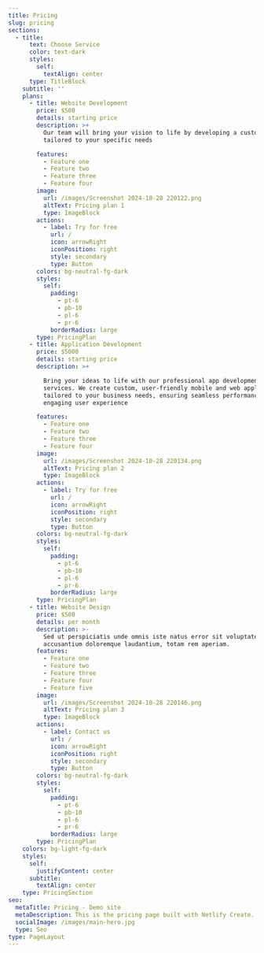 ```yaml
---
title: Pricing
slug: pricing
sections:
  - title:
      text: Choose Service
      color: text-dark
      styles:
        self:
          textAlign: center
      type: TitleBlock
    subtitle: ''
    plans:
      - title: Website Development
        price: $500
        details: starting price
        description: >+
          Our team will bring your vision to life by developing a custom website
          tailored to your specific needs

        features:
          - Feature one
          - Feature two
          - Feature three
          - Feature four
        image:
          url: /images/Screenshot 2024-10-28 220122.png
          altText: Pricing plan 1
          type: ImageBlock
        actions:
          - label: Try for free
            url: /
            icon: arrowRight
            iconPosition: right
            style: secondary
            type: Button
        colors: bg-neutral-fg-dark
        styles:
          self:
            padding:
              - pt-6
              - pb-10
              - pl-6
              - pr-6
            borderRadius: large
        type: PricingPlan
      - title: Application Development
        price: $5000
        details: starting price
        description: >+

          Bring your ideas to life with our professional app development
          services. We create custom, user-friendly mobile and web applications
          tailored to your business needs, ensuring seamless performance and an
          engaging user experience

        features:
          - Feature one
          - Feature two
          - Feature three
          - Feature four
        image:
          url: /images/Screenshot 2024-10-28 220134.png
          altText: Pricing plan 2
          type: ImageBlock
        actions:
          - label: Try for free
            url: /
            icon: arrowRight
            iconPosition: right
            style: secondary
            type: Button
        colors: bg-neutral-fg-dark
        styles:
          self:
            padding:
              - pt-6
              - pb-10
              - pl-6
              - pr-6
            borderRadius: large
        type: PricingPlan
      - title: Website Design
        price: $500
        details: per month
        description: >-
          Sed ut perspiciatis unde omnis iste natus error sit voluptatem
          accusantium doloremque laudantium, totam rem aperiam.
        features:
          - Feature one
          - Feature two
          - Feature three
          - Feature four
          - Feature five
        image:
          url: /images/Screenshot 2024-10-28 220146.png
          altText: Pricing plan 3
          type: ImageBlock
        actions:
          - label: Contact us
            url: /
            icon: arrowRight
            iconPosition: right
            style: secondary
            type: Button
        colors: bg-neutral-fg-dark
        styles:
          self:
            padding:
              - pt-6
              - pb-10
              - pl-6
              - pr-6
            borderRadius: large
        type: PricingPlan
    colors: bg-light-fg-dark
    styles:
      self:
        justifyContent: center
      subtitle:
        textAlign: center
    type: PricingSection
seo:
  metaTitle: Pricing - Demo site
  metaDescription: This is the pricing page built with Netlify Create.
  socialImage: /images/main-hero.jpg
  type: Seo
type: PageLayout
---
```

